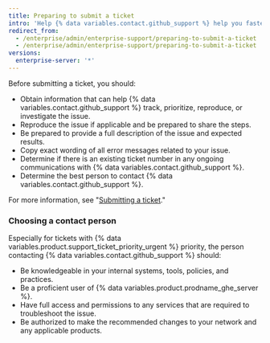 ```yaml
---
title: Preparing to submit a ticket
intro: 'Help {% data variables.contact.github_support %} help you faster by following these suggestions before you open a support ticket.'
redirect_from:
  - /enterprise/admin/enterprise-support/preparing-to-submit-a-ticket
  - /enterprise/admin/enterprise-support/preparing-to-submit-a-ticket
versions:
  enterprise-server: '*'
---
```


Before submitting a ticket, you should:

- Obtain information that can help {% data variables.contact.github_support %} track, prioritize, reproduce, or investigate the issue.
- Reproduce the issue if applicable and be prepared to share the steps.
- Be prepared to provide a full description of the issue and expected results.
- Copy exact wording of all error messages related to your issue.
- Determine if there is an existing ticket number in any ongoing communications with {% data variables.contact.github_support %}.
- Determine the best person to contact {% data variables.contact.github_support %}.

For more information, see "[Submitting a ticket](/enterprise/admin/guides/enterprise-support/submitting-a-ticket)."

### Choosing a contact person

Especially for tickets with {% data variables.product.support_ticket_priority_urgent %} priority, the person contacting {% data variables.contact.github_support %} should:

 - Be knowledgeable in your internal systems, tools, policies, and practices.
 - Be a proficient user of {% data variables.product.prodname_ghe_server %}.
 - Have full access and permissions to any services that are required to troubleshoot the issue.
 - Be authorized to make the recommended changes to your network and any applicable products.
